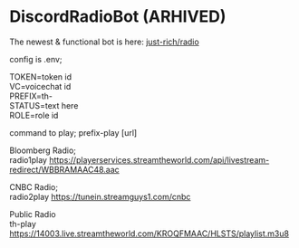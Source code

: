 # DiscordRadioBot (ARHIVED)
The newest & functional bot is here: [just-rich/radio](https://github.com/nvstly/radio)

config is .env;  

TOKEN=token id  
VC=voicechat id  
PREFIX=th-  
STATUS=text here  
ROLE=role id

command to play;
prefix-play [url]



Bloomberg Radio;  
radio1play https://playerservices.streamtheworld.com/api/livestream-redirect/WBBRAMAAC48.aac

CNBC Radio;  
radio2play https://tunein.streamguys1.com/cnbc

Public Radio  
th-play https://14003.live.streamtheworld.com/KROQFMAAC/HLSTS/playlist.m3u8
